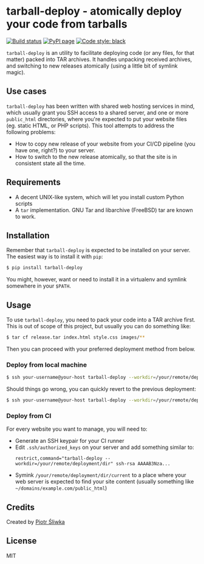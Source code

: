 tarball-deploy - atomically deploy your code from tarballs
==========================================================
[![Build status](https://travis-ci.org/psliwka/tarball-deploy.svg?branch=master)](https://travis-ci.org/psliwka/tarball-deploy)
[![PyPI page](https://img.shields.io/pypi/v/tarball-deploy.svg)](https://pypi.python.org/pypi/tarball-deploy/)
[![Code style: black](https://img.shields.io/badge/code%20style-black-000000.svg)](https://github.com/ambv/black)

`tarball-deploy` is an utility to facilitate deploying code (or any files, for
that matter) packed into TAR archives. It handles unpacking received archives,
and switching to new releases atomically (using a little bit of symlink magic).

Use cases
---------

`tarball-deploy` has been written with shared web hosting services in mind,
which usually grant you SSH access to a shared server, and one or more
`public_html` directories, where you're expected to put your website files (eg.
static HTML, or PHP scripts). This tool attempts to address the following
problems:
* How to copy new release of your website from your CI/CD pipeline (you have
  one, right?) to your server.
* How to switch to the new release atomically, so that the site is in
  consistent state all the time.

Requirements
------------

* A decent UNIX-like system, which will let you install custom Python scripts
* A `tar` implementation. GNU Tar and libarchive (FreeBSD) tar are known to
  work.

Installation
------------

Remember that `tarball-deploy` is expected to be installed on your server. The
easiest way is to install it with `pip`:
```sh
$ pip install tarball-deploy
```

You might, however, want or need to install it in a virtualenv and symlink
somewhere in your `$PATH`.

Usage
-----

To use `tarball-deploy`, you need to pack your code into a TAR archive first.
This is out of scope of this project, but usually you can do something like:
```sh
$ tar cf release.tar index.html style.css images/**
```

Then you can proceed with your preferred deployment method from below.

### Deploy from local machine
```sh
$ ssh your-username@your-host tarball-deploy --workdir=/your/remote/deployment/dir < release.tar
```
Should things go wrong, you can quickly revert to the previous deployment:
```sh
$ ssh your-username@your-host tarball-deploy --workdir=/your/remote/deployment/dir --rollback
```

### Deploy from CI
For every website you want to manage, you will need to:
* Generate an SSH keypair for your CI runner
* Edit `.ssh/authorized_keys` on your server and add something similar to:
  ```
  restrict,command="tarball-deploy --workdir=/your/remote/deployment/dir" ssh-rsa AAAAB3Nza...
  ```
* Symink `/your/remote/deployment/dir/current` to a place where your web server
  is expected to find your site content (usually something like
  `~/domains/example.com/public_html`)


Credits
-------

Created by [Piotr Śliwka](https://github.com/psliwka)

License
-------

MIT
